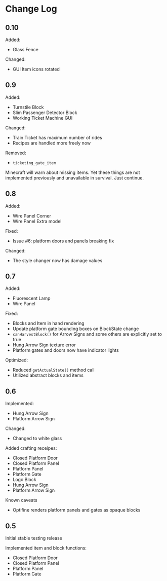 Change Log
==========

0.10
---

Added:
* Glass Fence

Changed:
* GUI Item icons rotated

0.9
---

Added:
* Turnstile Block
* Slim Passenger Detector Block
* Working Ticket Machine GUI

Changed:
* Train Ticket has maximum number of rides
* Recipes are handled more freely now

Removed:
* `ticketing_gate_item`

Minecraft will warn about missing items. Yet these things are not implemented previously and unavailable in survival. Just continue.

0.8
---

Added:
* Wire Panel Corner
* Wire Panel Extra model

Fixed:
* Issue #6: platform doors and panels breaking fix

Changed:
* The style changer now has damage values

0.7
---

Added:

* Fluorescent Lamp
* Wire Panel

Fixed:

* Blocks and Item in hand rendering
* Update platform gate bounding boxes on BlockState change
* `canHarvestBlock()` for Arrow Signs and some others are explicitly set to true
* Hung Arrow Sign texture error
* Platform gates and doors now have indicator lights

Optimized:

* Reduced `getActualState()` method call
* Utilized abstract blocks and items

0.6
---

Implemented:

* Hung Arrow Sign
* Platform Arrow Sign

Changed:

* Changed to white glass

Added crafting receipes:

* Closed Platform Door
* Closed Platform Panel
* Platform Panel
* Platform Gate 
* Logo Block
* Hung Arrow Sign
* Platform Arrow Sign

Known caveats

* Optifine renders platform panels and gates as opaque blocks

0.5
---

Initial stable testing release

Implemented item and block functions:

* Closed Platform Door
* Closed Platform Panel
* Platform Panel
* Platform Gate 

